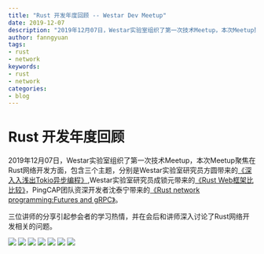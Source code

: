 ```yaml
---
title: "Rust 开发年度回顾 -- Westar Dev Meetup"
date: 2019-12-07
description: "2019年12月07日，Westar实验室组织了第一次技术Meetup，本次Meetup聚焦在Rust网络开发方面"
author: fanngyuan
tags:
- rust
- network
keywords:
- rust
- network
categories:
- blog
---
```


# Rust 开发年度回顾

2019年12月07日，Westar实验室组织了第一次技术Meetup，本次Meetup聚焦在Rust网络开发方面，包含三个主题，分别是Westar实验室研究员方圆带来的[《深⼊入浅出Tokio异步编程》](ppt/tokio_async.pdf),Westar实验室研究员成锁元带来的[《Rust Web框架⽐比较》](ppt/rustweb.pdf)，PingCAP团队资深开发者沈泰宁带来的[《Rust network programming:Futures and gRPC》](ppt/RustNetwork.pdf)。

三位讲师的分享引起参会者的学习热情，并在会后和讲师深入讨论了Rust网络开发相关的问题。

![](./images/2M2A5186.jpg)
![](./images/2M2A5204.jpg)
![](./images/2M2A5148.jpg)
![](./images/2M2A5151.jpg)
![](./images/2M2A5169.jpg)
![](./images/2M2A5174.jpg)
![](./images/cover.jpg)
